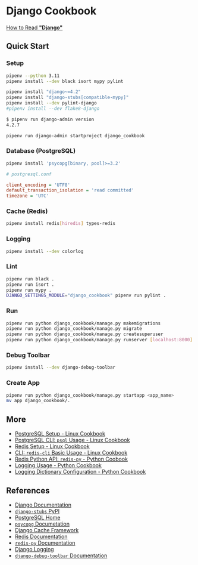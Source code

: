 # Django Cookbook

[How to Read **"Django"**](https://lucas-six.github.io/django-cookbook/audio/django_pronunciation.mp3)

## Quick Start

### Setup

```bash
pipenv --python 3.11
pipenv install --dev black isort mypy pylint

pipenv install "django~=4.2"
pipenv install "django-stubs[compatible-mypy]"
pipenv install --dev pylint-django
#pipenv install --dev flake8-django

$ pipenv run django-admin version
4.2.7

pipenv run django-admin startproject django_cookbook
```

### Database (PostgreSQL)

```bash
pipenv install 'psycopg[binary, pool]>=3.2'
```

```ini
# postgresql.conf

client_encoding = 'UTF8'
default_transaction_isolation = 'read committed'
timezone = 'UTC'
```

### Cache (Redis)

```bash
pipenv install redis[hiredis] types-redis
```

### Logging

```bash
pipenv install --dev colorlog
```

### Lint

```bash
pipenv run black .
pipenv run isort .
pipenv run mypy .
DJANGO_SETTINGS_MODULE="django_cookbook" pipenv run pylint .
```

### Run

```bash
pipenv run python django_cookbook/manage.py makemigrations
pipenv run python django_cookbook/manage.py migrate
pipenv run python django_cookbook/manage.py createsuperuser
pipenv run python django_cookbook/manage.py runserver [localhost:8000]
```

### Debug Toolbar

```bash
pipenv install --dev django-debug-toolbar
```

### Create App

```bash
pipenv run python django_cookbook/manage.py startapp <app_name>
mv app django_cookbook/.
```

## More

- [PostgreSQL Setup - Linux Cookbook](https://lucas-six.github.io/linux-cookbook/cookbook/admin/postgresql/postgresql_setup)
- [PostgreSQL CLI: `psql` Usage - Linux Cookbook](https://lucas-six.github.io/linux-cookbook/cookbook/admin/postgresql/postgresql_usage)
- [Redis Setup - Linux Cookbook](https://lucas-six.github.io/linux-cookbook/cookbook/admin/redis/redis_setup)
- [CLI: `redis-cli` Basic Usage - Linux Cookbook](https://lucas-six.github.io/linux-cookbook/cookbook/admin/redis/redis_usage_basic)
- [Redis Python API: `redis-py` - Python Coobook](https://lucas-six.github.io/python-cookbook/cookbook/system_services/redis)
- [Logging Usage - Python Cookbook](https://lucas-six.github.io/python-cookbook/cookbook//core/logging/logging_usage)
- [Logging Dictionary Configuration - Python Cookbook](https://lucas-six.github.io/python-cookbook/cookbook//core/logging/logging_dict_config)

## References

- [Django Documentation](https://docs.djangoproject.com/)
- [`django-stubs` PyPI](https://pypi.org/project/django-stubs/)
- [PostgreSQL Home](https://www.postgresql.org/)
- [`psycopg` Documetation](https://www.psycopg.org/psycopg3/docs/)
- [Django Cache Framework](https://docs.djangoproject.com/en/4.2/topics/cache/)
- [Redis Documentation](https://redis.io/docs/)
- [`redis-py` Documentation](https://redis.readthedocs.io/en/latest/)
- [Django Logging](https://docs.djangoproject.com/en/4.2/topics/logging/)
- [`django-debug-toolbar` Documentation](https://django-debug-toolbar.readthedocs.io/en/latest/)
